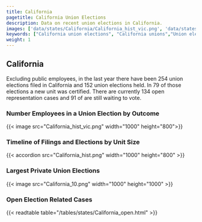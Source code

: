 ```yaml
---
title: California
pagetitle: California Union Elections
description: Data on recent union elections in California.
images: ['data/states/California/California_hist_vic.png', 'data/states/California/California_hist_size.png', 'data/states/California/California_10.png']
keywords: ["California union elections", "California unions","Union elections"]
weight: 1
---
```

##  California

Excluding public employees, in the last year there have been 254 union elections filed in California and 152 union elections held. In 79 of those elections a new unit was certified. There are currently 134 open representation cases and 91 of are still waiting to vote.

### Number Employees in a Union Election by Outcome
{{< image src="California_hist_vic.png" width="1000" height="800">}}

### Timeline of Filings and Elections by Unit Size
{{< accordion src="California_hist.png" width="1000" height="800" >}}

### Largest Private Union Elections
{{< image src="California_10.png" width="1000" height="1000"  >}}

### Open Election Related Cases
{{< readtable table="/tables/states/California_open.html" >}}

